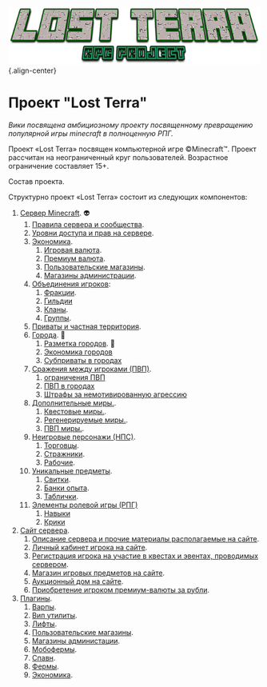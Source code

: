 <!-- TITLE: О проекте -->
<!-- SUBTITLE: на этой странице мы себя очень хвалим -->

![Logo](/uploads/logo.png "Logo"){.align-center}
# Проект "Lost Terra"
*Вики посвящена амбициозному проекту посвященному превращению популярной игры minecraft в полноценную РПГ.*

Проект «Lost Terra» посвящен компьютерной игре ©Minecraft™. Проект рассчитан на неограниченный круг пользователей. Возрастное ограничение составляет 15+.

Состав проекта.

Структурно проект «Lost Terra» состоит из следующих компонентов:

1. [Сервер Minecraft](сервер). :alien:
    1. [Правила сервера и сообщества](сервер/правила).
    1. [Уровни доступа и прав на сервере](сервер/уровни-доступа).
    1. [Экономика](сервер/экономика).
        1. [Игровая валюта](сервер/экономика/игровая-валюта).
        1. [Премиум валюта](сервер/экономика/премиум-валюта).
        1. [Пользовательские магазины](сервер/экономика/пользовательские-магазины).
        1. [Магазины администрации](сервер/экономика/магазины-администрации).
    1. [Объединения игроков](сервер/сообщества):
        1. [Фракции](сервер/сообщества/фракции).
        1. [Гильдии](сервер/сообщества/гильдии)
        1. [Кланы](сервер/сообщества/кланы).
        1. [Группы](сервер/сообщества/группы).
    1. [Приваты и частная территория](privates).
    1. [Города](сервер/города). :city_sunrise:
        1. [Разметка городов](сервер/города/разметка). :hotel:
        1. [Экономика городов](сервер/города/экономика)
        1. [Субприваты в городах](сервер/города/субприваты)
    1. [Сражения между игроками (ПВП)](сервер/пвп).
        1. [ограничения ПВП](сервер/пвп/ограничения)
        1. [ПВП в городах](сервер/пвп/в-городах)
        1. [Штрафы за немотивированную агрессию](сервер/пвп/штрафы)
    1. [Дополнительные миры.](сервер/миры).
        1. [Квестовые миры.](сервер/миры/квесты).
        2. [Регенерируемые миры.](сервер/миры/регенерируемые).
        3. [ПВП миры.](сервер/миры/пвп).
    1. [Неигровые персонажи (НПС)](сервер/нпс).
        1. [Торговцы](сервер/нпс/торговцы).
        2. [Стражники](сервер/нпс/стражники).
        3. [Рабочие](сервер/нпс/рабочие).
    1. [Уникальные предметы](сервер/предметы).
        1. [Свитки](сервер/предметы/свитки).
        1. [Банки опыта](сервер/предметы/банки-опыта).
        1. [Таблички](сервер/предметы/таблички).
    1. [Элементы ролевой игры (РПГ)](сервер/рпг)
        1. [Навыки](сервер/рпг/навыки)
        1. [Крики](сервер/рпг/крики)
1. [Сайт сервера](сайт).
    1. [Описание сервера и прочие материалы располагаемые на сайте](сайт/описание).
    1. [Личный кабинет игрока на сайте](сайт/личный-кабинет).
    1. [Регистрация игрока на участие в квестах и эвентах, проводимых сервером](сайт/квесты).
    1. [Магазин игровых предметов на сайте](сайт/магазин).
    1. [Аукционный дом на сайте](сайт/аукцион).
    1. [Приобретение игроком премиум-валюты за рубли](сайт/донат).
1. [Плагины](плагины).
    1. [Варпы](плагины/варпы).
    2. [Вип утилиты](плагины/вип-утилиты).
    3. [Лифты](плагины/лифты).
    4. [Пользовательские магазины](плагины/пользовательские-магазины).
    5. [Магазины администации](плагины/магазины-администации).
    6. [Мобофермы](плагины/мобофермы).
    7. [Спавн](плагины/спавн).
    8. [Фермы](плагины/фермы).
    9. [Экономика](плагины/экономика).
